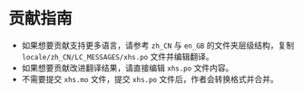 # 贡献指南

* 如果想要贡献支持更多语言，请参考 `zh_CN` 与 `en_GB` 的文件夹层级结构，复制 `locale/zh_CN/LC_MESSAGES/xhs.po` 文件并编辑翻译。
* 如果想要贡献改进翻译结果，请直接编辑 `xhs.po` 文件内容。
* 不需要提交 `xhs.mo` 文件，提交 `xhs.po` 文件后，作者会转换格式并合并。
